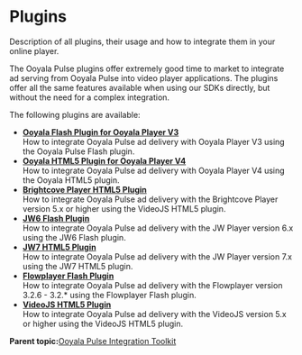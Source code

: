 # Plugins

Description of all plugins, their usage and how to integrate them in your online player.

The Ooyala Pulse plugins offer extremely good time to market to integrate ad serving from Ooyala Pulse into video player applications. The plugins offer all the same features available when using our SDKs directly, but without the need for a complex integration.

The following plugins are available:

-   **[Ooyala Flash Plugin for Ooyala Player V3](../../../oadtech/ad_serving/dg/plugin_ooyala_pbv3_flash.md)**  
How to integrate Ooyala Pulse ad delivery with Ooyala Player V3 using the Ooyala Pulse Flash plugin.
-   **[Ooyala HTML5 Plugin for Ooyala Player V4](../../../oadtech/ad_serving/dg/plugin_ooyala_pbv4_html5.md)**  
How to integrate Ooyala Pulse ad delivery with Ooyala Player V4 using the Ooyala HTML5 plugin.
-   **[Brightcove Player HTML5 Plugin](../../../oadtech/ad_serving/dg/plugin_brightcove_player_html5.md)**  
How to integrate Ooyala Pulse ad delivery with the Brightcove Player version 5.x or higher using the VideoJS HTML5 plugin.
-   **[JW6 Flash Plugin](../../../oadtech/ad_serving/dg/plugin_jw6_flash.md)**  
How to integrate Ooyala Pulse ad delivery with the JW Player version 6.x using the JW6 Flash plugin.
-   **[JW7 HTML5 Plugin](../../../oadtech/ad_serving/dg/plugin_jw7_html5.md)**  
How to integrate Ooyala Pulse ad delivery with the JW Player version 7.x using the JW7 HTML5 plugin.
-   **[Flowplayer Flash Plugin](../../../oadtech/ad_serving/dg/plugin_flowplayer_flash.md)**  
How to integrate Ooyala Pulse ad delivery with the Flowplayer version 3.2.6 - 3.2.\* using the Flowplayer Flash plugin.
-   **[VideoJS HTML5 Plugin](../../../oadtech/ad_serving/dg/plugin_videojs_html5.md)**  
How to integrate Ooyala Pulse ad delivery with the VideoJS version 5.x or higher using the VideoJS HTML5 plugin.

**Parent topic:**[Ooyala Pulse Integration Toolkit](../../../oadtech/ad_serving/dg/ad_serving_toolkit.md)

